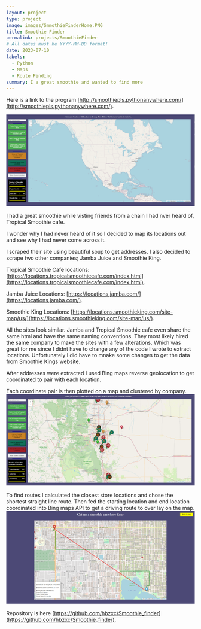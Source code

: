 ```yaml
---
layout: project
type: project
image: images/SmmothieFinderHome.PNG
title: Smoothie Finder
permalink: projects/SmoothieFinder
# All dates must be YYYY-MM-DD format!
date: 2023-07-10
labels:
  - Python
  - Maps
  - Route Finding
summary: I a great smoothie and wanted to find more
---
```


Here is a link to the program [http://smoothiepls.pythonanywhere.com/](http://smoothiepls.pythonanywhere.com/).

<img class="ui medium right floated rounded image" src="../images/SmmothieFinderHome.PNG">

I had a great smoothie while visting friends from a chain I had nver heard of, Tropical Smoothie cafe.

I wonder why I had never heard of it so I decided to map its locations out and see why I had never come across it.

I scraped their site using beautiful soup to get addresses. I also decided to scrape two other companies; Jamba Juice and  Smoothie King.

Tropical Smoothie Cafe locations: [https://locations.tropicalsmoothiecafe.com/index.html](https://locations.tropicalsmoothiecafe.com/index.html).

Jamba Juice Locations: [https://locations.jamba.com/](https://locations.jamba.com/).

Smoothie King Locations: [https://locations.smoothieking.com/site-map/us/](https://locations.smoothieking.com/site-map/us/).

All the sites look similar. Jamba and Tropical Smoothie cafe even share the same html and have the same naming conventions. They most likely hired the same company to make the sites with a few alterations.
Which was great for me since I didnt have to change any of the code I wrote to extract locations. Unfortunately I did have to mnake some changes to get the data from Smoothie Kings website.

After addresses were extracted I used Bing maps reverse geolocation to get coordinated to pair with each location.

Each coordinate pair is then plotted on a map and clustered by company.
<img class="ui medium right floated rounded image" src="../images/clusterExample.PNG">

To find routes I calculated the closest store locations and chose the shortest straight line route. Then fed the starting location and end location coordinated into Bing maps API to get a driving route to over lay on the map.
<img class="ui medium right floated rounded image" src="../images/driving_route_example.PNG">

Repository is here [https://github.com/hbzxc/Smoothie_finder](https://github.com/hbzxc/Smoothie_finder).


